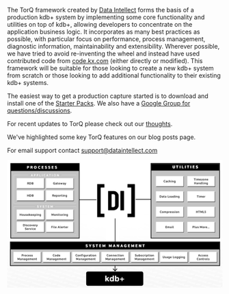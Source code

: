 The TorQ framework created by [Data Intellect](http://www.dataintellect.com) forms the basis of a production kdb+ system by implementing some core functionality and utilities on top of kdb+, allowing developers to concentrate on the application business logic. It incorporates as many best practices as possible, with particular focus on performance, process management, diagnostic information, maintainability and extensibility. Wherever possible, we have tried to avoid re-inventing the wheel and instead have used contributed code from [code.kx.com](http://code.kx.com) (either directly or modified). This framework will be suitable for those looking to create a new kdb+ system from scratch or those looking to add additional functionality to their existing kdb+ systems.

The easiest way to get a production capture started is to download and install one of the [Starter Packs](https://github.com/DataIntellectTech/TorQ-Finance-Starter-Pack). We also have a [Google Group for questions/discussions](https://groups.google.com/forum/#!forum/kdbtorq).

For recent updates to TorQ please check out our [thoughts](http://www.dataintellect.com/thoughts/).

We've highlighted some key TorQ features on our blog posts page.

For email support contact <support@dataintellect.com>

<center><img src="graphics/TorQ-Structure.png" width="600"></center>

